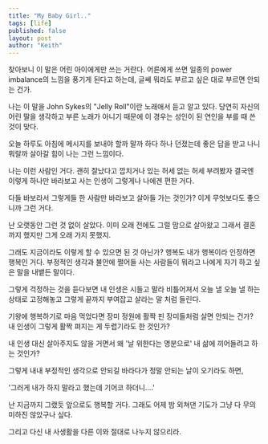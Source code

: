 ```yaml
---
title: "My Baby Girl.."
tags: [life]
published: false
layout: post
author: "Keith"
---
```


찾아보니 이 말은 어린 아이에게만 쓰는 거란다. 어른에게 쓰면 일종의 power imbalance의 느낌을 풍기게 된다고 하는데, 글쎄 뭐라도 부르고 싶은 대로 부르면 안되는 건가. 

나는 이 말을 John Sykes의 "Jelly Roll"이란 노래애서 듣고 알고 있다. 당연히 자신의 어린 딸을 생각하고 부른 노래가 아니기 때문에 이 경우는 성인이 된 연인을 부를 때 쓴 것이 맞다.

오늘 하루도 아침에 메시지를 보내야 할까 말까 하다 하나 던졌는데 좋은 답을 받고 나니 뭐랄까 살아갈 힘이 나는 그런 느낌이다.

나는 이런 사람인 거다. 괜히 잘났다고 깝치거나 있는 허세 없는 허세 부려봤자 결국엔 이렇게 하나만 바라보고 사는 인생이 그렇게나 나에겐 편한 거다.

다들 바보라서 그렇게들 한 사람만 바라보고 살아들 가는 것인가? 이게 무엇보다도 좋으니까 그런 거다.

난 오랫동안 그런 것 없이 살았다. 이미 오래 전에도 그럴 맘으로 살아왔고 그래서 결혼까지 했지만 그게 오래 가지 못했지.

그래도 지금이라도 이렇게 할 수 있으면 된 것 아닌가? 행복도 내가 행복이라 인정하면 행복인 거다. 부정적인 생각과 불안에 쩔어들 사는 사람들이 뭐라고 나에게 자기 하고 싶은 말을 내뱉든 말이다. 

그렇게 걱정하는 것을 듣다보면 내 인생은 시들고 말라 비틀어져서 오늘 낼 오늘 낼 하는 상태로 고정해놓고 그렇게 끝까지 부여잡고 살라는 말 처럼 들린다.

기왕에 행복하기로 마음 먹었다면 장미 정원에 활짝 핀 장미들처럼 살면 안되는 건가? 내 인생이 그렇게 활짝 펴지는 게 두렵기라도 한 것인가?

내 인생 대신 살아주지도 않을 거면서 왜 '날 위한다는 명분으로' 내 삶에 끼어들려고 하는 것인가? 

그렇게 내내 부정적인 생각으로 안되길 바라다가 정말 안되는 날이 오기라도 하면, 

'그러게 내가 하지 말라고 했는데 기어코 하더니....'

난 지금까지 그랬듯 앞으로도 행복할 거다. 그래도 어제 밤 외쳐댄 기도가 그냥 다 무의미하진 않았구나 싶다.

그리고 다신 내 사생활을 다른 이와 절대로 나누지 않으리라.